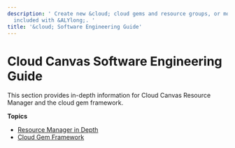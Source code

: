 ```yaml
---
description: ' Create new &cloud; cloud gems and resource groups, or modify the ones
  included with &ALYlong;. '
title: '&cloud; Software Engineering Guide'
---
```

# Cloud Canvas Software Engineering Guide<a name="cloud-canvas-soft-eng-intro"></a>

This section provides in\-depth information for Cloud Canvas Resource Manager and the cloud gem framework\.

**Topics**
+ [Resource Manager in Depth](cloud-canvas-resource-manager-in-depth.md)
+ [Cloud Gem Framework](cloud-canvas-cloud-gem-framework-intro.md)